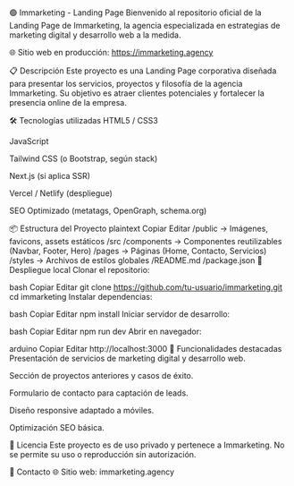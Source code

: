 🟢 Immarketing - Landing Page
Bienvenido al repositorio oficial de la Landing Page de Immarketing, la agencia especializada en estrategias de marketing digital y desarrollo web a la medida.

🌐 Sitio web en producción: https://immarketing.agency

📋 Descripción
Este proyecto es una Landing Page corporativa diseñada para presentar los servicios, proyectos y filosofía de la agencia Immarketing. Su objetivo es atraer clientes potenciales y fortalecer la presencia online de la empresa.

🛠️ Tecnologías utilizadas
HTML5 / CSS3

JavaScript

Tailwind CSS (o Bootstrap, según stack)

Next.js (si aplica SSR)

Vercel / Netlify (despliegue)

SEO Optimizado (metatags, OpenGraph, schema.org)

📦 Estructura del Proyecto
plaintext
Copiar
Editar
/public       -> Imágenes, favicons, assets estáticos
/src
  /components -> Componentes reutilizables (Navbar, Footer, Hero)
  /pages      -> Páginas (Home, Contacto, Servicios)
  /styles     -> Archivos de estilos globales
/README.md
/package.json
🚀 Despliegue local
Clonar el repositorio:

bash
Copiar
Editar
git clone https://github.com/tu-usuario/immarketing.git
cd immarketing
Instalar dependencias:

bash
Copiar
Editar
npm install
Iniciar servidor de desarrollo:

bash
Copiar
Editar
npm run dev
Abrir en navegador:

arduino
Copiar
Editar
http://localhost:3000
🎯 Funcionalidades destacadas
Presentación de servicios de marketing digital y desarrollo web.

Sección de proyectos anteriores y casos de éxito.

Formulario de contacto para captación de leads.

Diseño responsive adaptado a móviles.

Optimización SEO básica.

📄 Licencia
Este proyecto es de uso privado y pertenece a Immarketing. No se permite su uso o reproducción sin autorización.

🤝 Contacto
🌐 Sitio web: immarketing.agency
